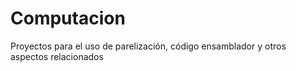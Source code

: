 # Computacion
Proyectos para el uso de parelización, código ensamblador y otros aspectos relacionados
